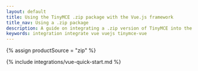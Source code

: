 ```yaml
---
layout: default
title: Using the TinyMCE .zip package with the Vue.js framework
title_nav: Using a .zip package
description: A guide on integrating a .zip version of TinyMCE into the Vue.js framework.
keywords: integration integrate vue vuejs tinymce-vue
---
```


{% assign productSource = "zip" %}

{% include integrations/vue-quick-start.md %}
